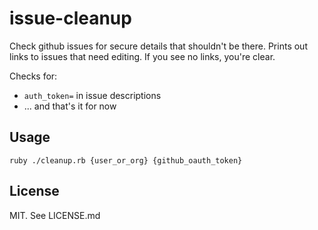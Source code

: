# issue-cleanup

Check github issues for secure details that shouldn't be there. Prints out links to issues that need editing. If you see no links, you're clear.

Checks for:

* `auth_token=` in issue descriptions
* ... and that's it for now

## Usage 

    ruby ./cleanup.rb {user_or_org} {github_oauth_token}
    
## License

MIT. See LICENSE.md